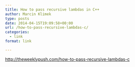 ```yaml
---
title: How to pass recursive lambdas in C++
author: Marcin Klimek
type: posts
date: 2014-04-15T19:09:58+00:00
url: /how-to-pass-recursive-lambdas-c/
categories:
  - link
format: link

---
```

<http://theweeklypush.com/how-to-pass-recursive-lambdas-c>